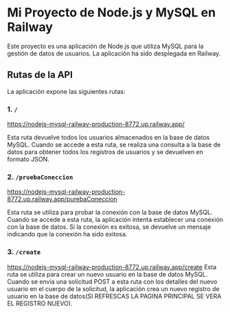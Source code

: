 # Mi Proyecto de Node.js y MySQL en Railway

Este proyecto es una aplicación de Node.js que utiliza MySQL para la gestión de datos de usuarios. La aplicación ha sido desplegada en Railway.

## Rutas de la API

La aplicación expone las siguientes rutas:

### 1. `/`
https://nodejs-mysql-railway-production-8772.up.railway.app/

Esta ruta devuelve todos los usuarios almacenados en la base de datos MySQL. Cuando se accede a esta ruta, se realiza una consulta a la base de datos para obtener todos los registros de usuarios y se devuelven en formato JSON.

### 2. `/pruebaConeccion`
https://nodejs-mysql-railway-production-8772.up.railway.app/purebaConeccion

Esta ruta se utiliza para probar la conexión con la base de datos MySQL. Cuando se accede a esta ruta, la aplicación intenta establecer una conexión con la base de datos. Si la conexión es exitosa, se devuelve un mensaje indicando que la conexión ha sido exitosa.

### 3. `/create`
https://nodejs-mysql-railway-production-8772.up.railway.app/create
Esta ruta se utiliza para crear un nuevo usuario en la base de datos MySQL. Cuando se envía una solicitud POST a esta ruta con los detalles del nuevo usuario en el cuerpo de la solicitud, la aplicación crea un nuevo registro de usuario en la base de datos(SI REFRESCAS LA PAGINA PRINCIPAL SE VERA EL REGISTRO NUEVO).
